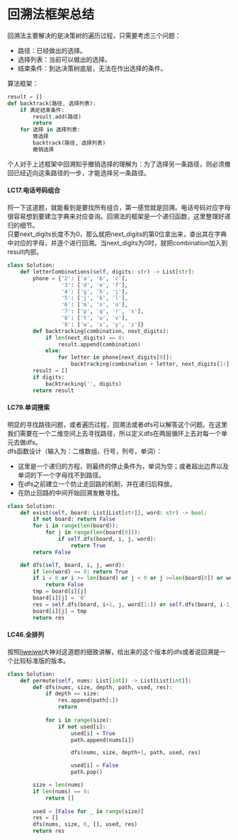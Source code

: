 # 回溯法框架总结
回溯法主要解决的是决策树的遍历过程，只需要考虑三个问题：  
- 路径：已经做出的选择。
- 选择列表：当前可以做出的选择。
- 结束条件：到达决策树底层，无法在作出选择的条件。  

算法框架：
```python
result = []
def backtrack(路径, 选择列表):
    if 满⾜结束条件:
        result.add(路径)
        return
    for 选择 in 选择列表:
        做选择
        backtrack(路径, 选择列表)
        撤销选择
```
个人对于上述框架中回溯知乎撤销选择的理解为：为了选择另一条路径，则必须撤回已经迈向这条路径的一步，才能选择另一条路径。

#### LC17.电话号码组合
捋一下这道题，就能看到是要找所有组合，第一感觉就是回溯。电话号码对应字母很容易想到要建立字典来对应查询。回溯法的框架是一个递归函数，这里整理好递归的细节。  
只要next_digits长度不为0，那么就把next_digits的第0位拿出来，查出其在字典中对应的字母，并逐个进行回溯。当next_digits为0时，就把combination加入到result内部。
```python
class Solution:
    def letterCombinations(self, digits: str) -> List[str]:
        phone = {'2': ['a', 'b', 'c'],
                 '3': ['d', 'e', 'f'],
                 '4': ['g', 'h', 'i'],
                 '5': ['j', 'k', 'l'],
                 '6': ['m', 'n', 'o'],
                 '7': ['p', 'q', 'r', 's'],
                 '8': ['t', 'u', 'v'],
                 '9': ['w', 'x', 'y', 'z']}
        def backtracking(combination, next_digits):
            if len(next_digits) == 0:
                result.append(combination)
            else:
                for letter in phone[next_digits[0]]:
                    backtracking(combination + letter, next_digits[1:])
        result = []
        if digits:
            backtracking('', digits)
        return result
```

#### LC79.单词搜索
明显的寻找路径问题，或者遍历过程，回溯法或者dfs可以解答这个问题。在这里我们需要在一个二维空间上去寻找路径，所以定义dfs在两层循环上去对每一个单元去做dfs。  
dfs函数设计（输入为：二维数组，行号，列号，单词）：
- 这里是一个递归的方程，则最终的停止条件为，单词为空；或者超出边界以及单词的下一个字母找不到路径。
- 在dfs之前建立一个防止走回路的机制，并在递归后释放。
- 在防止回路的中间开始回溯发散寻找。

```python
class Solution:
    def exist(self, board: List[List[str]], word: str) -> bool:
        if not board: return False
        for i in range(len(board)):
            for j in range(len(board[0])):
                if self.dfs(board, i, j, word):
                    return True
        return False

    def dfs(self, board, i, j, word):
        if len(word) == 0: return True
        if i < 0 or i >= len(board) or j < 0 or j >=len(board[0]) or word[0] != board[i][j]:
            return False
        tmp = board[i][j]
        board[i][j] = '0'
        res = self.dfs(board, i+1, j, word[1:]) or self.dfs(board, i-1, j, word[1:]) or self.dfs(board, i, j+1, word[1:]) or self.dfs(board, i, j-1, word[1:])
        board[i][j] = tmp
        return res
```

#### LC46.全排列
按照[liweiwei](https://leetcode-cn.com/problems/permutations/solution/hui-su-suan-fa-python-dai-ma-java-dai-ma-by-liweiw/)大神对这道题的细致讲解，给出来的这个版本的dfs或者说回溯是一个比较标准版的版本。
```python
class Solution:
    def permute(self, nums: List[int]) -> List[List[int]]:
        def dfs(nums, size, depth, path, used, res):
            if depth == size:
                res.append(path[:])
                return
            
            for i in range(size):
                if not used[i]:
                    used[i] = True
                    path.append(nums[i])

                    dfs(nums, size, depth+1, path, used, res)

                    used[i] = False
                    path.pop()

        size = len(nums)
        if len(nums) == 0:
            return []
        
        used = [False for _ in range(size)]
        res = []
        dfs(nums, size, 0, [], used, res)
        return res
```
